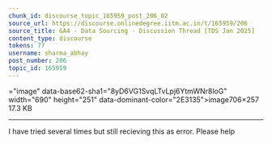 ```yaml
---
chunk_id: discourse_topic_165959_post_206_02
source_url: https://discourse.onlinedegree.iitm.ac.in/t/165959/206
source_title: GA4 - Data Sourcing - Discussion Thread [TDS Jan 2025]
content_type: discourse
tokens: 77
username: sharma_abhay
post_number: 206
topic_id: 165959
---
```


="image" data-base62-sha1="8yD6VG1SvqLTvLpj6YtmWNr8loG" width="690" height="251" data-dominant-color="2E3135">image706×257 17.3 KB

---

I have tried several times but still recieving this as error. Please help

